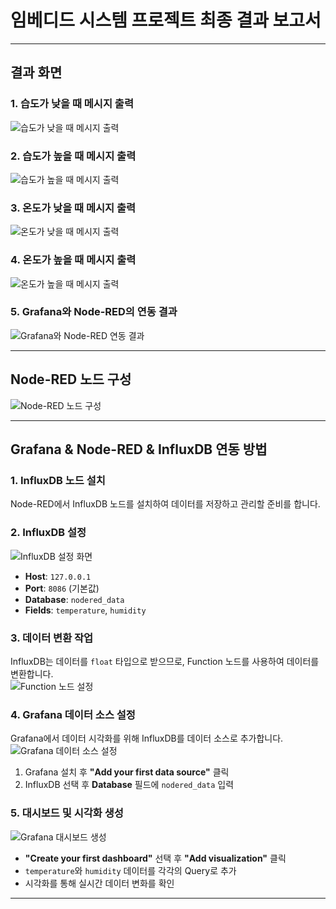 # 임베디드 시스템 프로젝트 최종 결과 보고서  

---

## 결과 화면  

### 1. 습도가 낮을 때 메시지 출력  
![습도가 낮을 때 메시지 출력](https://github.com/user-attachments/assets/522819e8-23f4-47dc-9379-e13e999160a1)  

### 2. 습도가 높을 때 메시지 출력  
![습도가 높을 때 메시지 출력](https://github.com/user-attachments/assets/715d26eb-da5d-4fe5-892a-6ae5659ee1f7)  

### 3. 온도가 낮을 때 메시지 출력  
![온도가 낮을 때 메시지 출력](https://github.com/user-attachments/assets/3519f6fd-e58d-4e40-aaaa-c9ae95eb2891)  

### 4. 온도가 높을 때 메시지 출력  
![온도가 높을 때 메시지 출력](https://github.com/user-attachments/assets/d6957177-1eba-45b7-b7a4-2bfedc1abb9b)  

### 5. Grafana와 Node-RED의 연동 결과  
![Grafana와 Node-RED 연동 결과](https://github.com/user-attachments/assets/a640fb7a-c9b7-41a5-b69c-16bdc35a6d8e)  

---

## Node-RED 노드 구성  

![Node-RED 노드 구성](https://github.com/user-attachments/assets/8ad90ddf-4e04-424f-89bd-df7bb76c21ab)  

---

## Grafana & Node-RED & InfluxDB 연동 방법  

### 1. InfluxDB 노드 설치  
Node-RED에서 InfluxDB 노드를 설치하여 데이터를 저장하고 관리할 준비를 합니다.  

### 2. InfluxDB 설정  
![InfluxDB 설정 화면](https://github.com/user-attachments/assets/41edd7a6-280b-401a-8f75-3a7658ae296a)  
- **Host**: `127.0.0.1`  
- **Port**: `8086` (기본값)  
- **Database**: `nodered_data`  
- **Fields**: `temperature`, `humidity`  

### 3. 데이터 변환 작업  
InfluxDB는 데이터를 `float` 타입으로 받으므로, Function 노드를 사용하여 데이터를 변환합니다.  
![Function 노드 설정](https://github.com/user-attachments/assets/3bd389a3-f380-41a2-b251-d3eca2421ccf)  

### 4. Grafana 데이터 소스 설정  
Grafana에서 데이터 시각화를 위해 InfluxDB를 데이터 소스로 추가합니다.  
![Grafana 데이터 소스 설정](https://github.com/user-attachments/assets/1ab677db-857d-4fea-a337-cc609417a116)  
1. Grafana 설치 후 **"Add your first data source"** 클릭  
2. InfluxDB 선택 후 **Database** 필드에 `nodered_data` 입력  

### 5. 대시보드 및 시각화 생성  
![Grafana 대시보드 생성](https://github.com/user-attachments/assets/e7d70105-e9a5-47b8-b2d6-d8239a6ec4ed)  
- **"Create your first dashboard"** 선택 후 **"Add visualization"** 클릭  
- `temperature`와 `humidity` 데이터를 각각의 Query로 추가  
- 시각화를 통해 실시간 데이터 변화를 확인  

---

